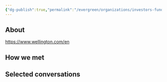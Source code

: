 ```yaml
---
{"dg-publish":true,"permalink":"/evergreen/organizations/investors-funders/private/wellington-management/","tags":["company"]}
---
```


## About
https://www.wellington.com/en

## How we met


## Selected conversations
